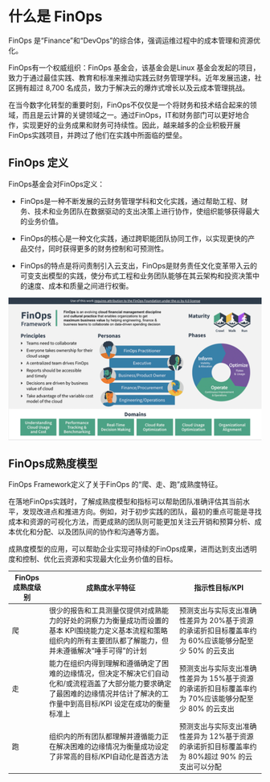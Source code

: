# 什么是 FinOps

FinOps 是“Finance”和“DevOps”的综合体，强调运维过程中的成本管理和资源优化。

FinOps有一个权威组织：FinOps 基金会，该基金会是Linux 基金会发起的项目，致力于通过最佳实践、教育和标准来推动实践云财务管理学科。近年发展迅速，社区拥有超过 8,700 名成员，致力于解决云的爆炸式增长以及云成本管理挑战。

在当今数字化转型的重要时刻，FinOps不仅仅是一个将财务和技术结合起来的领域，而且是云计算的关键领域之一。通过FinOps，IT和财务部门可以更好地合作，实现更好的业务成果和财务可持续性。因此，越来越多的企业积极开展FinOps实践项目，并跨过了他们在实践中所面临的壁垒。

## FinOps 定义

FinOps基金会对FinOps定义：

- FinOps是一种不断发展的云财务管理学科和文化实践，通过帮助工程、财务、技术和业务团队在数据驱动的支出决策上进行协作，使组织能够获得最大的业务价值。

- FinOps的核心是一种文化实践，通过跨职能团队协同工作，以实现更快的产品交付，同时获得更多的财务控制和可预测性。

- FinOps的特点是将问责制引入云支出，FinOps是财务责任文化变革带入云的可变支出模型的实践，使分布式工程和业务团队能够在其云架构和投资决策中的速度、成本和质量之间进行权衡。

<div  align="center">
	<img src="../assets/finops.png" width = "620"  align=center />
</div>

## FinOps成熟度模型

FinOps Framework定义了关于FinOps 的“爬、走、跑”成熟度特征。

在落地FinOps实践时，了解成熟度模型和指标可以帮助团队准确评估其当前水平，发现改进点和推进方向。例如，对于初步实践的团队，最初的重点可能是寻找成本和资源的可视化方法，而更成熟的团队则可能更加关注云开销和预算分析、成本优化和分配、以及团队间的协作和沟通等方面。

成熟度模型的应用，可以帮助企业实现可持续的FinOps成果，进而达到支出透明度和控制、优化云资源和实现最大化业务价值的目标。


|  FinOps成熟度级别   | 成熟度水平特征  | 指示性目标/KPI  |
|  ----  | ----  | ----  |
| 爬  | 很少的报告和工具测量仅提供对成熟能力的好处的洞察力为衡量成功而设置的基本 KPI围绕能力定义基本流程和策略组织内的所有主要团队都了解能力，但并未遵循解决“唾手可得”的计划 | 预测支出与实际支出准确性差异为 20%基于资源的承诺折扣目标覆盖率约为 60%应该能够分配至少 50% 的云支出 |
| 走  | 能力在组织内得到理解和遵循确定了困难的边缘情况，但决定不解决它们自动化和/或流程涵盖了大部分能力要求确定了最困难的边缘情况并估计了解决的工作量中到高目标/KPI 设定在成功的衡量标准上 | 预测支出与实际支出准确性差异为 15%基于资源的承诺折扣目标覆盖率约为 70%应该能够分配至少 80% 的云支出 |
| 跑  | 组织内的所有团队都理解并遵循能力正在解决困难的边缘情况为衡量成功设定了非常高的目标/KPI自动化是首选方法 | 预测支出与实际支出准确性差异为 12%基于资源的承诺折扣目标覆盖率约为 80%超过 90% 的云支出可以分配 |